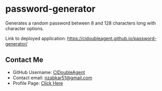 # password-generator
Generates a random password between 8 and 128 characters long with character options.

Link to deployed application: https://cidoubleagent.github.io/password-generator/

## Contact Me
* GitHub Username: [CIDoubleAgent](https://github.com/CIDoubleAgent)
* Contact email: [nzabkar51@gmail.com](https://mail.google.com/mail/?view=cm&fs=1&tf=1&to=nzabkar51@gmail.com)
* Profile Page: [Click Here](https://cidoubleagent.github.io/react-portfolio/)
